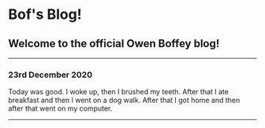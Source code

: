 # Bof's Blog!

## Welcome to the official Owen Boffey blog!

---

### 23rd December 2020

Today was good. I woke up, then I brushed my teeth. After that I ate breakfast and then I went on a dog walk. After that I got home and then after that went on my computer. 

---
